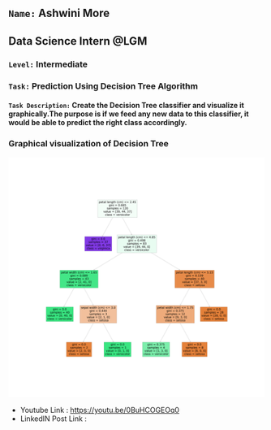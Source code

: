 ## `Name:` Ashwini More
## Data Science Intern @LGM
### `Level:` Intermediate

### `Task:` Prediction Using Decision Tree Algorithm

#### `Task Description:` Create the Decision Tree classifier and visualize it graphically.The purpose is if we feed any new data to this classifier, it would be able to  predict the right class accordingly. 

### Graphical visualization of Decision Tree
![test_img](decisionTree.png)


- Youtube Link : https://youtu.be/0BuHCOGEOq0
- LinkedIN Post Link :

